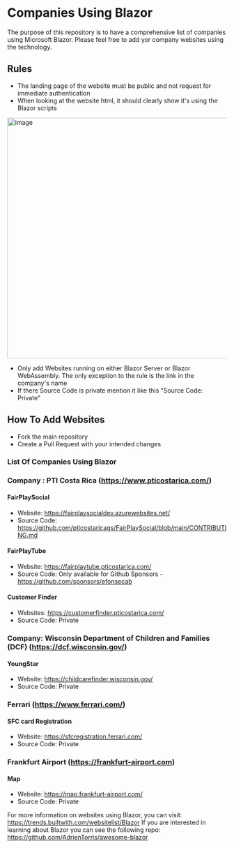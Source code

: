 # Companies Using Blazor
The purpose of this repository is to have a comprehensive list of companies using Microsoft Blazor.
Please feel free to add yor company websites using the technology.

## Rules
* The landing page of the website must be public and not request for immediate authentication
* When looking at the website html, it should clearly show it's using the Blazor scripts

<img width="552" alt="image" src="https://user-images.githubusercontent.com/3481899/212063349-29df58e5-688a-4f3d-8e21-3a98ad5f8b6d.png">

* Only add Websites running on either Blazor Server or Blazor WebAssembly. The only exception to the rule is the link in the company's name
* If there Source Code is private mention it like this "Source Code: Private"

## How To Add Websites
* Fork the main repository
* Create a Pull Request with your intended changes

### List Of Companies Using Blazor

### Company : PTI Costa Rica (https://www.pticostarica.com/)
#### FairPlaySocial
* Website: https://fairplaysocialdev.azurewebsites.net/
* Source Code: https://github.com/pticostaricags/FairPlaySocial/blob/main/CONTRIBUTING.md

#### FairPlayTube
* Website: https://fairplaytube.pticostarica.com/
* Source Code: Only available for Github Sponsors - https://github.com/sponsors/efonsecab

#### Customer Finder
* Websites: https://customerfinder.pticostarica.com/
* Source Code: Private

### Company: Wisconsin Department of Children and Families (DCF) (https://dcf.wisconsin.gov/)
#### YoungStar
* Website: https://childcarefinder.wisconsin.gov/
* Source Code: Private

### Ferrari (https://www.ferrari.com/)
#### SFC card Registration
* Website: https://sfcregistration.ferrari.com/
* Source Code: Private

### Frankfurt Airport (https://frankfurt-airport.com)
#### Map
* Website: https://map.frankfurt-airport.com/
* Source Code: Private

For more information on websites using Blazor, you can visit: https://trends.builtwith.com/websitelist/Blazor
If you are interested in learning about Blazor you can see the following repo: https://github.com/AdrienTorris/awesome-blazor
